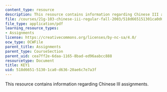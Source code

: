 ```yaml
---
content_type: resource
description: This resource contains information regarding Chinese III assignments.
file: /courses/21g-103-chinese-iii-regular-fall-2003/518d665151301ca0d63620ae6c7e7a3f_MIT21G_103F03_L61117.pdf
file_type: application/pdf
learning_resource_types:
- Assignments
license: https://creativecommons.org/licenses/by-nc-sa/4.0/
ocw_type: OCWFile
parent_title: Assignments
parent_type: CourseSection
parent_uid: cea7ff2e-6daa-1165-8bad-ed96aabcc888
resourcetype: Document
title: KEY1
uid: 518d6651-5130-1ca0-d636-20ae6c7e7a3f
---
```

This resource contains information regarding Chinese III assignments.
